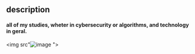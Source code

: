 ## description

#### all of my studies, wheter in cybersecurity or algorithms, and technology in geral.

<img src"![image](https://github.com/user-attachments/assets/fcc80c48-0720-4108-a7c9-de07f3f66799)
"> 
